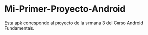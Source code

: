 # Mi-Primer-Proyecto-Android
Esta apk corresponde al proyecto de la semana 3 del Curso Android Fundamentals.
